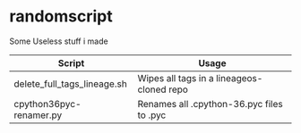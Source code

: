 # randomscript
Some Useless stuff i made

| Script  | Usage
| ------- | --- 
| delete_full_tags_lineage.sh | Wipes all tags in a lineageos-cloned repo
| cpython36pyc-renamer.py | Renames all .cpython-36.pyc files to .pyc